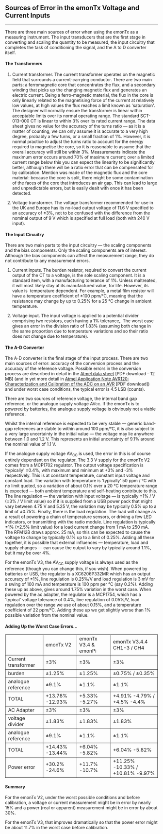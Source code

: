 ## Sources of Error in the emonTx Voltage and Current Inputs

***

There are three main sources of error when using the emonTx as a measuring instrument. The input transducers that are the first stage in converting and scaling the quantity to be measured, the input circuitry that completes the task of conditioning the signal, and the A to D converter itself.

#### The Transformers

1.  Current transformer.
    The current transformer operates on the magnetic field that surrounds a current-carrying conductor. There are two main parts: a ferromagnetic core that concentrates the flux, and a secondary winding that picks up the changing magnetic flux and generates an electric current. Being a ferro-magnetic material, the flux in the core is only linearly related to the magnetising force of the current at relatively low values, at high values the flux reaches a limit known as 'saturation'. The designer will normally ensure the transformer is linear within acceptable limits over its normal operating range. The standard SCT-013-000 CT is linear to within 3% over its rated current range. The data sheet gives no value for the accuracy of the turns ratio — as it is a matter of counting, we can only assume it is accurate to a very high degree, probably a few turns, or a small fraction of 1%. However, it is normal practice to adjust the turns ratio to account for the energy required to magnetise the core, so it is reasonable to assume that the overall accuracy will still be within 3%. Measurements indicate the maximum error occurs around 70% of maximum current; over a limited current range below this you can expect the linearity to be significantly better, although there will be a ratio error that can be compensated for by calibration. Mention was made of the magnetic flux and the core material: because the core is split, there might be some contamination of the faces of the core that introduces an air gap. This can lead to large and unpredictable errors, but is easily dealt with once it has been detected.
    
2.  Voltage transformer.
    The voltage transformer recommended for use in the UK and Europe has its no-load output voltage of 11.6 V specified to an accuracy of ±3%, not to be confused with the difference from the nominal output of 9 V which is specified at full load (both with 240 V input).

#### The Input Circuitry

There are two main parts to the input circuitry — the scaling components and the bias components. Only the scaling components are of interest. Although the bias components can affect the measurement range, they do not contribute to any measurement errors.

1.  Current inputs.
    The burden resistor, required to convert the current output of the CT to a voltage, is the sole scaling component. It is a standard item, with a manufacturing tolerance of 1%. Unless maltreated, it will most likely stay at its manufactured value, for life. However, its value is  temperature dependent. For example, a metal film resistor will have a temperature coefficient of ±100 ppm/°C, meaning that the resistance may change by up to 0.25% for a 25 °C change in ambient temperature.

2.  Voltage input.
    The input voltage is applied to a potential divider comprising two resistors, each having a 1% tolerance,. The worst case gives an error in the division ratio of 1.83% (assuming both change in the same proportion due to temperature variations and so their ratio does not change due to temperature).

#### The A-D Converter

The A-D converter is the final stage of the input process. There are two main sources of error: accuracy of the conversion process and the accuracy of the reference voltage. Possible errors in the conversion process are described in detail in the [Atmel data sheet](https://www.atmel.com/Images/doc8161.pdf) [PDF download – 12 MB] (and in yet more detail in [Atmel Application Note AVR120: Characterization and Calibration of the ADC on an AVR](https://www.atmel.com/images/doc2559.pdf) [PDF download]) and under worst case conditions, the typical error is 4.5 LSB (counts).

There are two sources of reference voltage, the internal band gap reference, or the analogue supply voltage AVcc. If the emonTx is to powered by batteries, the analogue supply voltage is obviously not a viable reference.

Whilst the internal reference is expected to be very stable — generic band-gap references are stable to within around 100 ppm/°C, it is also subject to a very large uncertainty in the initial value — the voltage may lie anywhere between 1.0 and 1.2 V. This represents an initial uncertainty of 9.1% around the nominal value of 1.1 V.

If the analogue supply voltage AV<sub>CC</sub> is used, the error in this is of course entirely dependant on the regulator. The 3.3 V supply for the emonTx V2 comes from a MCP1702 regulator. The output voltage specification is 'typically' ±0.4%, with maximum and minimum at +3% and -3% respectively. This is at constant temperature, constant input voltage and constant load. The variation with temperature is 'typically' 50 ppm / °C with no limit quoted, so a variation of about 0.1% over a 20 °C temperature range is expected — both ambient temperature and self-heating contribute to this. The line regulation — the variation with input voltage — is typically ±1% / V (±3% / V limit value) so if it is supplied from a USB power pack that might vary between 4.75 V and 5.25 V, the variation may be typically 0.5% up to a limit of ±0.75%. Finally, there is the load regulation. The load will change as a result of powering a chain of temperature sensors, or driving a few LED indicators, or transmitting with the radio module. Line regulation is typically ±1% (±2.5% limit value) for a load current change from 1 mA to 250 mA. The RFM12B draws approx. 25 mA, so this can be expected to cause the voltage to change by typically 0.1% up to a limit of 0.25%.
Adding all these together, it is possible that external influences — temperature, load and supply changes — can cause the output to vary by typically around 1.1%, but it may be over 4%.

For the emonTx V3, the AV<sub>CC</sub> supply voltage is always used as the reference (though you can change this, if you wish). When powered by batteries or USB, the regulator is a XC6206P332MR which has an output accuracy of ±1%, line regulation is 0.25%/V and load regulation is 3 mV for a swing of 100 mA and temperature is 100 ppm per °C (say 0.2%). Adding these up as above, gives around 1.75% variation in the worst case. When powered by the ac adapter, the regulator is a MCP1754, which has a 'typical' voltage tolerance of 0.4%, line regulation of 0.05%/V, load regulation over the range we use of about 0.15%, and a temperature coefficient of 22 ppm/°C. Adding these up we get slightly worse than 1% possible variation from the nominal value.

#### Adding Up the Worst Case Errors…

<table border solid>
<thead>
<tr><td>&nbsp;</td>                 <td>emonTx V2</td>       <td>emonTx V3.4 & emonPi</td>   <td> emonTx V3.4.4 CH1-3 / CH4   </td> </tr>
</thead>
<tbody>
<tr> <td>Current transformer</td>  <td>±3%</td>              <td>±3%</td>                                  <td>±3%                             </td> </tr>
<tr> <td>burden</td>               <td>±1.25%</td>           <td>±1.25%</td>                               <td>±0.75% / ±0.35%                 </td> </tr>
<tr> <td>analogue reference</td>   <td>±9.1%</td>            <td>±1.1%</td>                                <td>±1.1%                           </td> </tr>
<tr> <td>TOTAL</td>                <td>+13.78% -12.93%       <td>+5.33% -5.27%</td>                        <td>+4.91% -4.79% / +4.5% -4.4%     </td> </tr>

<tr> <td>AC Adapter</td>           <td>±3%</td>              <td>±3%</td>                                  <td>±3%                             </td> </tr>
<tr> <td>voltage divider</td>      <td>±1.83%</td>           <td>±1.83%</td>                               <td>±1.83%                          </td> </tr>
<tr> <td>analogue reference</td>   <td>±9.1%</td>            <td>±1.1%</td>                                <td>±1.1%                           </td> </tr>
<tr> <td>TOTAL</td>                <td>+14.43% -13.44%</td>  <td>+6.04% -5.82%</td>                        <td>+6.04% -5.82%                   </td> </tr>

<tr> <td>Power error</td>          <td>+30.2% -24.6%</td>    <td>+11.7% -10.7%</td>                        <td>+11.25% -10.33% / +10.81% -9.97%</td> </tr>

</tbody>

</table>

<!--<h3> With burden & divider (0.1%) change</h3>-->

<!--<table border solid>-->
<!--<thead>-->
<!--<tr><td>&nbsp;</td>                 <td>emonTx V2</td>       <td>emonTx V2 & V3.4 Oct 2014 & emonPi</td>   <td> emonTx V3.4.3 ch 1-3 / ch 4   </td> </tr>-->
<!--</thead>-->
<!--<tbody>-->
<!--<tr> <td>Current transformer</td>  <td>±3%</td>              <td>±3%</td>                                  <td>±3%                             </td> </tr>-->
<!--<tr> <td>burden</td>               <td>±1.25%</td>           <td>±1.25%</td>                               <td>±0.75% / ±0.35%                 </td> </tr>-->
<!--<tr> <td>analogue reference</td>   <td>±9.1%</td>            <td>±1.1%</td>                                <td>±1.1%                           </td> </tr>-->
<!--<tr> <td>TOTAL</td>                <td>+13.78% -12.93%       <td>+5.33% -5.27%</td>                        <td>+4.91% -4.79% / +4.5% -4.4%     </td> </tr>-->

<!--<tr> <td>AC Adapter</td>           <td>±3%</td>              <td>±3%</td>                                  <td>±3%                             </td> </tr>-->
<!--<tr> <td>voltage divider</td>      <td>±1.83%</td>           <td>±1.83%</td>                               <td>±0.184%                         </td> <tr>-->
<!--<tr> <td>analogue reference</td>   <td>±9.1%</td>            <td>±1.1%</td>                                <td>±1.1%                           </td> </tr>-->
<!--<tr> <td>TOTAL</td>                <td>+14.43% -13.44%</td>  <td>+6.04% -5.82%</td>                        <td>+4.32% -4.24%                   </td> </tr>-->

<!--<tr> <td>Power error</td>          <td>+30.2% -24.6%</td>    <td>+11.7% -10.7%</td>                        <td>+9.45% -8.43% / +9.02% -8.46%   </td> </tr>-->


</tbody>

</table>

#### Summary

For the emonTx V2, under the worst possible conditions and before calibration, a voltage or current measurement might be in error by nearly 15% and a power (real or apparent) measurement might be in error by about 30%.

For the emonTx V3, that improves dramatically so that the power error might be about 11.7% in the worst case before calibration.

